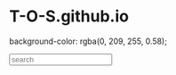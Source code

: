 # T-O-S.github.io

background-color: rgba(0, 209, 255, 0.58);

<input type="url" name="search" placeholder="search">


